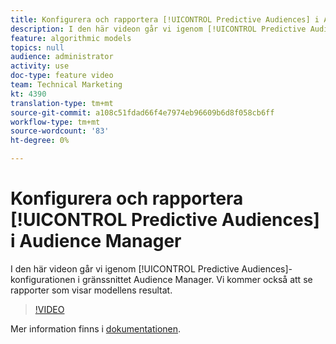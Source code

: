 ```yaml
---
title: Konfigurera och rapportera [!UICONTROL Predictive Audiences] i Audience Manager
description: I den här videon går vi igenom [!UICONTROL Predictive Audiences]-konfigurationen i gränssnittet Audience Manager. Vi kommer också att se rapporter som visar modellens resultat.
feature: algorithmic models
topics: null
audience: administrator
activity: use
doc-type: feature video
team: Technical Marketing
kt: 4390
translation-type: tm+mt
source-git-commit: a108c51fdad66f4e7974eb96609b6d8f058cb6ff
workflow-type: tm+mt
source-wordcount: '83'
ht-degree: 0%

---
```



# Konfigurera och rapportera [!UICONTROL Predictive Audiences] i Audience Manager

I den här videon går vi igenom [!UICONTROL Predictive Audiences]-konfigurationen i gränssnittet Audience Manager. Vi kommer också att se rapporter som visar modellens resultat.

>[!VIDEO](https://video.tv.adobe.com/v/33630/?quality=12)

Mer information finns i [dokumentationen](https://docs.adobe.com/content/help/en/audience-manager/user-guide/features/algorithmic-models/predictive-audiences/predictive-audiences.html).

